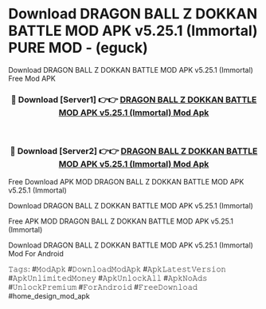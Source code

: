 # Download DRAGON BALL Z DOKKAN BATTLE MOD APK v5.25.1 (Immortal) PURE MOD - (eguck)
Download DRAGON BALL Z DOKKAN BATTLE MOD APK v5.25.1 (Immortal) Free Mod APK

<div align="center">
<h3>🔴 Download [Server1] 👉👉 <a href="https://apk-comot.site?title=DRAGON_BALL_Z_DOKKAN_BATTLE_MOD_APK_v5.25.1_(Immortal)">DRAGON BALL Z DOKKAN BATTLE MOD APK v5.25.1 (Immortal) Mod Apk</a></h3><br>

<h3>🔴 Download [Server2] 👉👉 <a href="https://apk-comot.site?title=DRAGON_BALL_Z_DOKKAN_BATTLE_MOD_APK_v5.25.1_(Immortal)">DRAGON BALL Z DOKKAN BATTLE MOD APK v5.25.1 (Immortal) Mod Apk</a></h3>
</div>


Free Download APK MOD DRAGON BALL Z DOKKAN BATTLE MOD APK v5.25.1 (Immortal)

Download DRAGON BALL Z DOKKAN BATTLE MOD APK v5.25.1 (Immortal) 

Free APK MOD DRAGON BALL Z DOKKAN BATTLE MOD APK v5.25.1 (Immortal) 

Download DRAGON BALL Z DOKKAN BATTLE MOD APK v5.25.1 (Immortal) Mod For Android

𝚃𝚊𝚐𝚜: #𝙼𝚘𝚍𝙰𝚙𝚔 #𝙳𝚘𝚠𝚗𝚕𝚘𝚊𝚍𝙼𝚘𝚍𝙰𝚙𝚔 #𝙰𝚙𝚔𝙻𝚊𝚝𝚎𝚜𝚝𝚅𝚎𝚛𝚜𝚒𝚘𝚗 #𝙰𝚙𝚔𝚄𝚗𝚕𝚒𝚖𝚒𝚝𝚎𝚍𝙼𝚘𝚗𝚎𝚢 #𝙰𝚙𝚔𝚄𝚗𝚕𝚘𝚌𝚔𝙰𝚕𝚕 #𝙰𝚙𝚔𝙽𝚘𝙰𝚍𝚜 #𝚄𝚗𝚕𝚘𝚌𝚔𝙿𝚛𝚎𝚖𝚒𝚞𝚖 #𝙵𝚘𝚛𝙰𝚗𝚍𝚛𝚘𝚒𝚍 #𝙵𝚛𝚎𝚎𝙳𝚘𝚠𝚗𝚕𝚘𝚊𝚍 #home_design_mod_apk